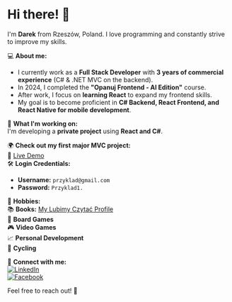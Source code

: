 # Hi there! 👋  

I'm **Darek** from Rzeszów, Poland. I love programming and constantly strive to improve my skills.  

💻 **About me:**  
- I currently work as a **Full Stack Developer** with **3 years of commercial experience** (C# & .NET MVC on the backend).
- In 2024, I completed the **"Opanuj Frontend - AI Edition"** course.  
- After work, I focus on **learning React** to expand my frontend skills.  
- My goal is to become proficient in **C# Backend, React Frontend, and React Native for mobile development**.  

🚀 **What I'm working on:**  
I'm developing a **private project** using **React and C#**.

🌍 **Check out my first major MVC project:**  
🔗 [Live Demo](http://systematyczny01-001-site1.otempurl.com/)  
🛠 **Login Credentials:**  
- **Username:** `przyklad@gmail.com`  
- **Password:** `Przyklad1.`

🎯 **Hobbies:**  
📚 **Books:** [My Lubimy Czytać Profile](https://lubimyczytac.pl/profil/87335/Dariusz)  
🎲 **Board Games**  
🎮 **Video Games**  
📈 **Personal Development**  
🚴 **Cycling**  

🔗 **Connect with me:**  
[![LinkedIn](https://img.shields.io/badge/LinkedIn-Profile-blue?style=flat&logo=linkedin)](https://www.linkedin.com/in/dariusz-filar/)  
[![Facebook](https://img.shields.io/badge/Facebook-Profile-blue?style=flat&logo=facebook)](https://www.facebook.com/darek.filar/)  

Feel free to reach out! 🤝  
